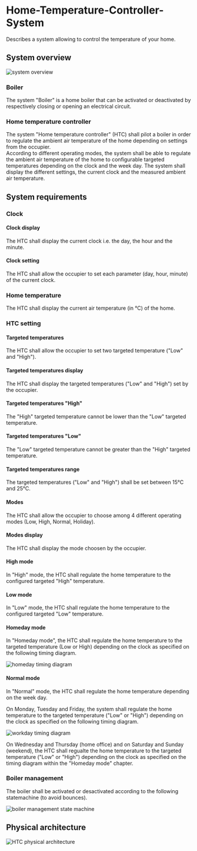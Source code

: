 # Home-Temperature-Controller-System
Describes a system allowing to control the temperature of your home.

## System overview

![system overview](http://www.plantuml.com/plantuml/proxy?src=https://raw.github.com/HomeMadeBots/Home-Temperature-Controller-System/master/uml/system_overview.iuml)

### Boiler
The system "Boiler" is a home boiler that can be activated or deactivated by
respectively closing or opening an electrical circuit.

### Home temperature controller

The system "Home temperature controller" (HTC) shall pilot a boiler in order to
regulate the ambient air temperature of the home depending on settings from the
occupier.  
According to different operating modes, the system shall be able to regulate the
ambient air temperature of the home to configurable targeted temperatures
depending on the clock and the week day.
The system shall display the different settings, the current clock and the
measured ambient air temperature.

## System requirements

### Clock

#### Clock display
The HTC shall display the current clock i.e. the day, the hour and the minute.

#### Clock setting
The HTC shall allow the occupier to set each parameter (day, hour, minute) of
the current clock.

### Home temperature
The HTC shall display the current air temperature (in °C) of the home.

### HTC setting

#### Targeted temperatures
The HTC shall allow the occupier to set two targeted temperature ("Low" and
"High").

#### Targeted temperatures display
The HTC shall display the targeted temperatures ("Low" and "High") set by the
occupier.

#### Targeted temperatures "High"
The "High" targeted temperature cannot be lower than the "Low" targeted
temperature.

#### Targeted temperatures "Low"
The "Low" targeted temperature cannot be greater than the "High" targeted
temperature.

#### Targeted temperatures range
The targeted temperatures ("Low" and "High") shall be set between 15°C and 25°C.

#### Modes
The HTC shall allow the occupier to choose among 4 different operating modes
(Low, High, Normal, Holiday).

#### Modes display
The HTC shall display the mode choosen by the occupier.

#### High mode
In "High" mode, the HTC shall regulate the home temperature to the configured
targeted "High" temperature.

#### Low mode
In "Low" mode, the HTC shall regulate the home temperature to the configured
targeted "Low" temperature.

#### Homeday mode
In "Homeday mode", the HTC shall regulate the home temperature to the
targeted temperature (Low or High) depending on the clock as specified on the
following timing diagram.

![homeday timing diagram](http://www.plantuml.com/plantuml/proxy?src=https://raw.github.com/HomeMadeBots/Home-Temperature-Controller-System/master/uml/homeday_timing_diagram.iuml)

#### Normal mode
In "Normal" mode, the HTC shall regulate the home temperature depending on the
week day.

On Monday, Tuesday and Friday, the system shall regulate the home temperature to
the targeted temperature ("Low" or "High") depending on the clock as specified
on the following timing diagram.

![workday timing diagram](http://www.plantuml.com/plantuml/proxy?src=https://raw.github.com/HomeMadeBots/Home-Temperature-Controller-System/master/uml/workday_timing_diagram.iuml)

On Wednesday and Thursday (home office) and on Saturday and Sunday (weekend),
the HTC shall regualte the home temperature to the targeted temperature ("Low"
or "High") depending on the clock as specified on the timing diagram within the
"Homeday mode" chapter.

### Boiler management
The boiler shall be activated or desactivated according to the following
statemachine (to avoid bounces).

![boiler management state machine](http://www.plantuml.com/plantuml/proxy?src=https://raw.github.com/HomeMadeBots/Home-Temperature-Controller-System/master/uml/boiler_management_state_machine.iuml)

## Physical architecture

![HTC physical architecture](http://www.plantuml.com/plantuml/proxy?src=https://raw.github.com/HomeMadeBots/Home-Temperature-Controller-System/master/uml/system_physical_arch.iuml.iuml)

